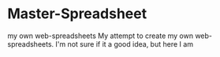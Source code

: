 # Master-Spreadsheet
 my own web-spreadsheets
 My attempt to create my own web-spreadsheets.
 I'm not sure if it a good idea, but here I am
 
